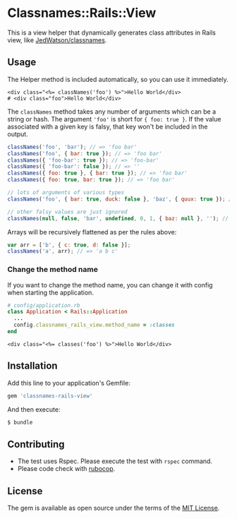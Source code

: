 # Classnames::Rails::View
This is a view helper that dynamically generates class attributes in Rails view, like [JedWatson/classnames](https://github.com/JedWatson/classnames).

## Usage

The Helper method is included automatically, so you can use it immediately.

```erb
<div class="<%= classNames('foo') %>">Hello World</div>
# <div class="foo">Hello World</div>
```

The `classNames` method takes any number of arguments which can be a string or hash.
The argument `'foo'` is short for `{ foo: true }`. If the value associated with a given key is falsy, that key won't be included in the output.

```js
classNames('foo', 'bar'); // => 'foo bar'
classNames('foo', { bar: true }); // => 'foo bar'
classNames({ 'foo-bar': true }); // => 'foo-bar'
classNames({ 'foo-bar': false }); // => ''
classNames({ foo: true }, { bar: true }); // => 'foo bar'
classNames({ foo: true, bar: true }); // => 'foo bar'

// lots of arguments of various types
classNames('foo', { bar: true, duck: false }, 'baz', { quux: true }); // => 'foo bar baz quux'

// other falsy values are just ignored
classNames(null, false, 'bar', undefined, 0, 1, { baz: null }, ''); // => 'bar 1'
```

Arrays will be recursively flattened as per the rules above:

```js
var arr = ['b', { c: true, d: false }];
classNames('a', arr); // => 'a b c'
```

### Change the method name

If you want to change the method name, you can change it with config when starting the application.

```rb
# config/application.rb
class Application < Rails::Application
  ...
  config.classnames_rails_view.method_name = :classes
end
```

```erb
<div class="<%= classes('foo') %>">Hello World</div>
```

## Installation
Add this line to your application's Gemfile:

```ruby
gem 'classnames-rails-view'
```

And then execute:
```bash
$ bundle
```

## Contributing

* The test uses Rspec. Please execute the test with `rspec` command.
* Please code check with [rubocop](https://github.com/bbatsov/rubocop).

## License
The gem is available as open source under the terms of the [MIT License](http://opensource.org/licenses/MIT).
